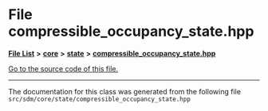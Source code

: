 
# File compressible\_occupancy\_state.hpp

<link rel="stylesheet" href="https://cdnjs.cloudflare.com/ajax/libs/KaTeX/0.5.1/katex.min.css">
<link rel="stylesheet" href="https://cdn.jsdelivr.net/github-markdown-css/2.2.1/github-markdown.css"/>



[**File List**](files.md) **>** [**core**](dir_92216a09053680f71034e5e26026ee62.md) **>** [**state**](dir_d0d8dc666ec4ca9b544d63f25347f269.md) **>** [**compressible\_occupancy\_state.hpp**](compressible__occupancy__state_8hpp.md)

[Go to the source code of this file.](compressible__occupancy__state_8hpp_source.md)



























------------------------------
The documentation for this class was generated from the following file `src/sdm/core/state/compressible_occupancy_state.hpp`